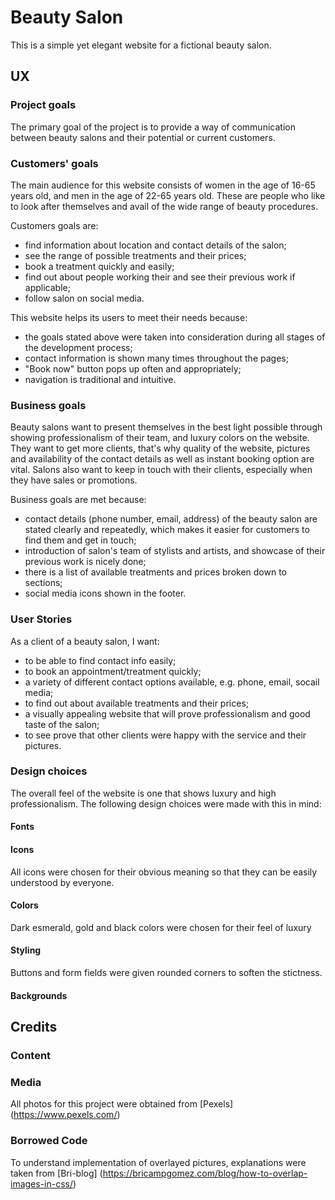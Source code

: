 # Beauty Salon

This is a simple yet elegant website for a fictional beauty salon. 

## UX

### Project goals
The primary goal of the project is to provide a way of communication between beauty salons and their potential or current customers. 

### Customers' goals
The main audience for this website consists of women in the age of 16-65 years old, and men in the age of 22-65 years old. These are people who like to look after themselves and avail of the wide range of beauty procedures.

Customers goals are:
* find information about location and contact details of the salon;
* see the range of possible treatments and their prices;
* book a treatment quickly and easily;
* find out about people working their and see their previous work if applicable;
* follow salon on social media.

This website helps its users to meet their needs because: 
* the goals stated above were taken into consideration during all stages of the development process;
* contact information is shown many times throughout the pages;
* "Book now" button pops up often and appropriately;
* navigation is traditional and intuitive.

### Business goals
Beauty salons want to present themselves in the best light possible through showing professionalism of their team, and luxury colors on the website. 
They want to get more clients, that's why quality of the website, pictures and availability of the contact details as well as instant booking option are vital.
Salons also want to keep in touch with their clients, especially when they have sales or promotions.

Business goals are met because:
* contact details (phone number, email, address) of the beauty salon are stated clearly and repeatedly, which makes it easier for customers to find them and get in touch;
* introduction of salon's team of stylists and artists, and showcase of their previous work is nicely done;
* there is a list of available treatments and prices broken down to sections;
* social media icons shown in the footer. 

### User Stories
As a client of a beauty salon, I want:
* to be able to find contact info easily;
* to book an appointment/treatment quickly;
* a variety of different contact options available, e.g. phone, email, socail media;
* to find out about available treatments and their prices;
* a visually appealing website that will prove professionalism and good taste of the salon;
* to see prove that other clients were happy with the service and their pictures.

### Design choices
The overall feel of the website is one that shows luxury and high professionalism. The following design choices were made with this in mind:

#### Fonts

#### Icons
All icons were chosen for their obvious meaning so that they can be easily understood by everyone.

#### Colors
Dark esmerald, gold and black colors were chosen for their feel of luxury

#### Styling
Buttons and form fields were given rounded corners to soften the stictness.

#### Backgrounds

## Credits

### Content

### Media
All photos for this project were obtained from [Pexels] (https://www.pexels.com/)

### Borrowed Code 
To understand implementation of overlayed pictures, explanations were taken from [Bri-blog] (https://bricampgomez.com/blog/how-to-overlap-images-in-css/)